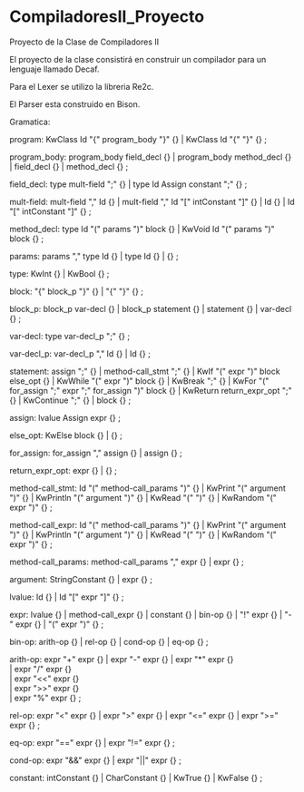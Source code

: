 # CompiladoresII_Proyecto
Proyecto de la Clase de Compiladores II

El proyecto de la clase consistirá en construir un compilador para un lenguaje llamado Decaf.

Para el Lexer se utilizo la libreria Re2c.

El Parser esta construido en Bison.

Gramatica:

program: KwClass Id "{" program_body "}" {}
|        KwClass Id "{" "}" {}
;

program_body:   program_body field_decl         {}
        |       program_body method_decl        {}
        |       field_decl                      {}
        |       method_decl                     {}
;

field_decl:     type mult-field ";"                 {}
            |   type Id Assign constant ";"         {}
;

mult-field:     mult-field "," Id                            {}
        |       mult-field "," Id "[" intConstant "]"        {}
        |       Id                                           {}
        |       Id "[" intConstant "]"                       {}
;

method_decl:    type Id "(" params ")" block {}
        |       KwVoid Id "(" params ")" block {}
;

params:         params "," type Id    {}
        |       type Id               {}
        |                             {}
;

type:           KwInt   {}
        |       KwBool  {}
;

block:  "{" block_p "}"     {}
|       "{" "}"             {}
;

block_p:    block_p var-decl    {}
        |   block_p statement   {}
        |   statement           {}
        |   var-decl            {}
;

var-decl:   type  var-decl_p ";"   {}
;

var-decl_p:     var-decl_p "," Id       {}
        |       Id                      {}
;

statement:  assign ";"                                                              {}
        |   method-call_stmt ";"                                                    {}
        |   KwIf "(" expr ")" block else_opt                                        {}
        |   KwWhile "(" expr ")" block                                              {}
        |   KwBreak ";"                                                             {}
        |   KwFor "(" for_assign ";" expr ";" for_assign ")" block                  {}
        |   KwReturn return_expr_opt ";"                                            {}
        |   KwContinue ";"                                                          {}
        |   block                                                                   {} 
;

assign: lvalue Assign expr {}
;

else_opt:   KwElse block    {}
            |               {}
;

for_assign: for_assign "," assign   {}
        |   assign                    {}
;

return_expr_opt:        expr   {}
                |              {}
;

method-call_stmt:       Id "(" method-call_params ")"    {}
                |       KwPrint "(" argument ")"         {}
                |       KwPrintln "(" argument ")"       {}
                |       KwRead "(" ")"                   {}
                |       KwRandom "(" expr ")"            {}
;

method-call_expr:       Id "(" method-call_params ")"    {}
                |       KwPrint "(" argument ")"         {}
                |       KwPrintln "(" argument ")"       {}
                |       KwRead "(" ")"                   {}
                |       KwRandom "(" expr ")"            {}
;

method-call_params:  method-call_params "," expr  {}
                |       expr                      {}
;

argument:   StringConstant  {}
        |   expr            {}
;

lvalue:  Id                     {}
       | Id "[" expr "]"        {}
;

expr:   lvalue                  {}
|       method-call_expr        {}
|       constant                {}
|       bin-op                  {}
|       "!" expr                {}
|       "-" expr                {}
|       "(" expr ")"            {}
;

bin-op: arith-op        {}
|       rel-op          {}
|       cond-op         {}
|       eq-op           {}
;

arith-op:  expr "+"  expr   {}
        |  expr "-"  expr   {}
        |  expr "*"  expr   {}       
        |  expr "/"  expr   {}       
        |  expr "<<" expr   {}       
        |  expr ">>" expr   {}       
        |  expr "%"  expr   {}
;

rel-op: expr "<"  expr   {}
|       expr ">"  expr   {}
|       expr "<=" expr   {}
|       expr ">=" expr   {}
;

eq-op:  expr "==" expr  {}
|       expr "!=" expr  {}
;

cond-op: expr "&&" expr   {}
|        expr "||" expr   {}
;

constant: intConstant   {}
        | CharConstant  {}
        | KwTrue        {}
        | KwFalse       {}
;
